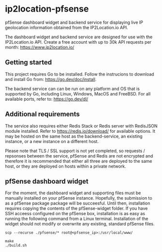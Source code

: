 
# ip2location-pfsense

pfSense dashboard widget and backend service for displaying live IP geolocation information obtained from the IP2Location.io API. 

The dashboard widget and backend service are designed for use with the IP2Location.io API. Create a free account with up to 30k API requests per month: https://www.ip2location.io/

## Getting started

This project requires Go to be installed. Follow the instrucions to download and install Go from: https://go.dev/doc/install. 

The backend service can can be run on any platform and OS that is supported by Go, including Linux, Windows, MacOS and FreeBSD. For all available ports, refer to: https://go.dev/dl/

## Additional requirements

The service also requires either Redis Stack or Redis server with RedisJSON module installed. Refer to https://redis.io/download/ for available options. It may be hosted on the same host as the backend-service, an existing instance, or a new instance on a different host. 

Please note that TLS / SSL support is not yet completed, so requests / repsonses between the service, pfSense and Redis are not encrypted and therefore it is recommended that either all three are deployed to the same host, or they are deployed on hosts within a private network. 

## pfSense dashboard widget

For the moment, the dashboard widget and supporting files must be manually installed on your pfSense instance. Hopefully, the submission to as a pfSense package package will be succeesful. Until then, installation requires copying the contents of the pfSense-widget folder. 
If you have SSH acceess configured on the pfSense box, installation is as easy as running the following command from a Linux terminal. Installation of the widget should not modify or overwrite any existing, standard pfSense files.
```shellscript
scp --recurse ./pfsense/* root@<pfsense_ip>:/usr/local/www/

make
./build.sh
```
